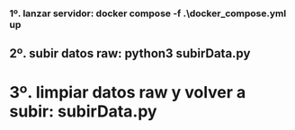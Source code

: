 ### 1º. lanzar servidor: docker compose -f .\docker_compose.yml up
## 2º. subir datos raw: python3 subirData.py
# 3º. limpiar datos raw y volver a subir: subirData.py
